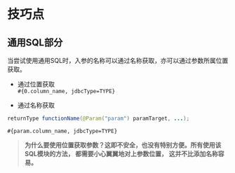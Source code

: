 # 技巧点
## 通用SQL部分
当尝试使用通用SQL时，入参的名称可以通过名称获取，亦可以通过参数所属位置获取。  
- 通过位置获取  
```#{0.column_name, jdbcType=TYPE}```  

- 通过名称获取  
``` JAVA
returnType functionName(@Param("param") paramTarget, ...);
```
```#{param.column_name, jdbcType=TYPE}```

> **为什么要使用位置获取参数？这即不安全，也没有特别方便。所有使用该SQL模块的方法， 都需要小心翼翼地对上参数位置， 这并不比添加名称容易。**
